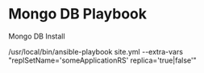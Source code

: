 Mongo DB Playbook
=========

Mongo DB Install

/usr/local/bin/ansible-playbook site.yml --extra-vars "replSetName='someApplicationRS' replica='true|false'"
